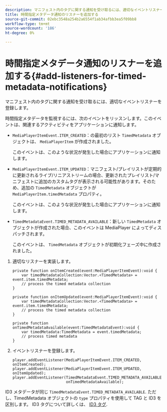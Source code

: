 ```yaml
---
description: マニフェスト内のタグに関する通知を受け取るには、適切なイベントリスナーを登録します。
title: 時間指定メタデータ通知のリスナーを追加する
source-git-commit: 02ebc3548a254b2a6554f1ab34afbb3ea5f09bb8
workflow-type: tm+mt
source-wordcount: '186'
ht-degree: 0%

---
```


# 時間指定メタデータ通知のリスナーを追加する{#add-listeners-for-timed-metadata-notifications}

マニフェスト内のタグに関する通知を受け取るには、適切なイベントリスナーを登録します。

時間指定メタデータを監視するには、次のイベントをリッスンします。このイベントは、関連するアクティビティをアプリケーションに通知します。

* `MediaPlayerItemEvent.ITEM_CREATED`：の最初のリスト `TimedMetadata` オブジェクトは、 `MediaPlayerItem` が作成されました。

  このイベントは、このような状況が発生した場合にアプリケーションに通知します。

* `MediaPlayerItemEvent.ITEM_UPDATED`：マニフェスト/プレイリストが定期的に更新されるライブ/リニアストリームの場合、更新されたプレイリスト/マニフェストに追加のカスタムタグが表示される可能性があります。そのため、追加の `TimedMetadata` オブジェクトが `MediaPlayerItem.timedMetadata` プロパティ。

  このイベントは、このような状況が発生した場合にアプリケーションに通知します。

* `TimedMetadataEvent.TIMED_METADATA_AVAILABLE`：新しい `TimedMetadata` オブジェクトが作成された場合、このイベントは MediaPlayer によってディスパッチされます。

  このイベントは、 `TimedMetadata` オブジェクトが初期化フェーズ中に作成されました。

1. 適切なリスナーを実装します。

   ```
   private function onItemCreated(event:MediaPlayerItemEvent):void { 
       var timedMetadataCollection:Vector.<TimedMetadata> = event.item.timedMetadata; 
       // process the timed metadata collection 
   } 
   
   private function onItemUpdated(event:MediaPlayerItemEvent):void { 
       var timedMetadataCollection:Vector.<TimedMetadata> = event.item.timedMetadata; 
       // process the timed metadata collection 
   } 
   
   private function onTimedMetadataAvailable(event:TimedMetadataEvent):void { 
       var timedMetadata:TimedMetadata = event.timedMetadata; 
       // process timed metadata 
   }
   ```

1. イベントリスナーを登録します。

   ```
   player.addEventListener(MediaPlayerItemEvent.ITEM_CREATED, onItemCreated); 
   player.addEventListener(MediaPlayerItemEvent.ITEM_UPDATED, onItemUpdated); 
   player.addEventListener(TimedMetadataEvent.TIMED_METADATA_AVAILABLE,  
                           onTimedMetadataAvailable);
   ```

ID3 メタデータが同じ `TimedMetadataEvent.TIMED_METADATA_AVAILABLE`. ただし、TimedMetadata オブジェクトの `type` プロパティを使用して TAG と ID3 を区別します。 ID3 タグについて詳しくは、 [ID3 タグ](../../../tvsdk-1.4-for-desktop-hls/r-psdk-dhls-1.4-notification-system/notification-system/t-psdk-dhls-1.4-id3-metadata-retrieve.md).

